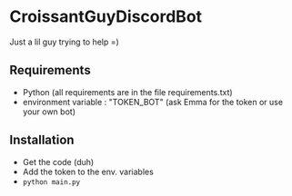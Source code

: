 # CroissantGuyDiscordBot
Just a lil guy trying to help =)


## Requirements
- Python (all requirements are in the file requirements.txt)
- environment variable : "TOKEN_BOT" (ask Emma for the token or use your own bot)

## Installation
- Get the code (duh)
- Add the token to the env. variables
- ``` python main.py ```